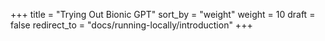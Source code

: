 +++
title = "Trying Out Bionic GPT"
sort_by = "weight"
weight = 10
draft = false
redirect_to = "docs/running-locally/introduction"
+++